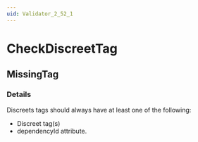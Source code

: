 ```yaml
---
uid: Validator_2_52_1
---
```


# CheckDiscreetTag

## MissingTag

<!-- Description, Properties, ... sections are auto-generated. -->
<!-- REPLACE ME AUTO-GENERATION -->

### Details

Discreets tags should always have at least one of the following:
- Discreet tag(s)
- dependencyId attribute.

<!-- Uncomment to add example code -->
<!--### Example code-->
